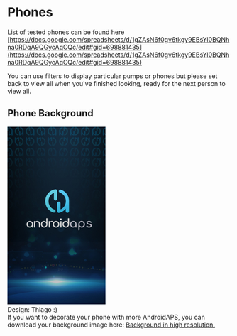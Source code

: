 # Phones

List of tested phones can be found here
[https://docs.google.com/spreadsheets/d/1gZAsN6f0gv6tkgy9EBsYl0BQNhna0RDqA9QGycAqCQc/edit#gid=698881435](https://docs.google.com/spreadsheets/d/1gZAsN6f0gv6tkgy9EBsYl0BQNhna0RDqA9QGycAqCQc/edit#gid=698881435)

You can use filters to display particular pumps or phones but please set back to view all when you've finished looking, ready for the next person to view all.

## Phone Background

![phone background](../../images/bg_phone_thump.jpg) 
</br>
Design: Thiago :) 
</br>
If you want to decorate your phone with more AndroidAPS, you can download your background image here: [Background in high resolution.](https://raw.githubusercontent.com/openaps/AndroidAPSdocs/master/docs/images/bg_phone.jpg)
